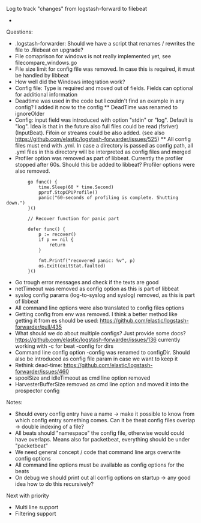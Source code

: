 Log to track "changes" from logstash-forward to filebeat

*



Questions:

 * .logstash-forwarder: Should we have a script that renames / rewrites the file to .filebeat on upgrade?
 * File comaprison for windows is not really implemented yet, see filecompare_windows.go
 * File size limit for config file was removed. In case this is required, it must be handled by libbeat
 * How well did the Windows integration work?
 * Config file: Type is required and moved out of fields. Fields can optional for additional information
 * Deadtime was used in the code but I couldn't find an example in any config? I added it now to the config
 ** DeadTime was renamed to ignoreOlder
 * Config: input field was introduced with option "stdin" or "log". Default is "log". Idea is that in the future
   also full files could be read (fsriver) (InputBeat). Fifoin or streams could be also added. (see also https://github.com/elastic/logstash-forwarder/issues/525)
 ** All config files must end with .yml. In case a directory is passed as config path, all .yml files in this directory
     will be interpreted as config files and merged
* Profiler option was removed as part of libbeat. Currently the profiler stopped after 60s. Should this be added to libbeat?
  Profiler options were also removed.
```
		go func() {
			time.Sleep(60 * time.Second)
			pprof.StopCPUProfile()
			panic("60-seconds of profiling is complete. Shutting down.")
		}()

		// Recover function for panic part

		defer func() {
			p := recover()
			if p == nil {
				return
			}

			fmt.Printf("recovered panic: %v", p)
			os.Exit(exitStat.faulted)
		}()
```


* Go trough error messages and check if the texts are good
* netTimeout was removed as config option as this is part of libbeat
* syslog config params (log-to-syslog and syslog) removed, as this is part of libbeat
* All command line options were also translated to config files options
* Getting config from env was removed. I think a better method like getting it from es should be used: https://github.com/elastic/logstash-forwarder/pull/435
* What should we do about multiple configs? Just provide some docs? https://github.com/elastic/logstash-forwarder/issues/136 currently working with -c for beat -config for dirs
* Command line config option -config was renamed to configDir. Should also be introduced as config file param in case we want to keep it
* Rethink dead-time: https://github.com/elastic/logstash-forwarder/issues/460
* spoolSize and idleTimeout as cmd line option removed
* HarvesterBufferSize removed as cmd line option and moved it into the prospector config

Notes:
* Should every config entry have a name -> make it possible to know from which config entry something comes.
  Can it be theat config files overlap -> double indexing of a file?
* All beats should "namespace" the config file, otherwise would could have overlaps. Means also for packetbeat, everything should be under "packetbeat"
* We need general concept / code that command line args overwrite config options
* All command line options must be available as config options for the beats
* On debug we should print out all config options on startup -> any good idea how to do this recursively?

Next with priority
* Multi line support
* Filtering support
